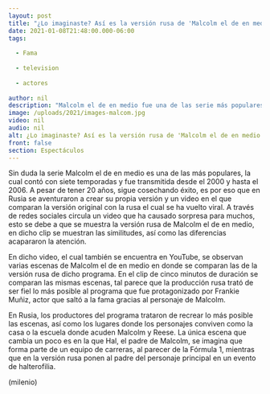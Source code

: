 ```yaml
---
layout: post
title: "¿Lo imaginaste? Así es la versión rusa de 'Malcolm el de en medio'; video se vuelve viral"
date: 2021-01-08T21:48:00.000-06:00
tags:
  
  - Fama
  
  - television
  
  - actores
  
author: nil
description: "Malcolm el de en medio fue una de las serie más populares, pero ¿te imaginaste alguna vez que la adaptarían en Rusia? "
image: /uploads/2021/images-malcom.jpg
video: nil
audio: nil
alt: ¿Lo imaginaste? Así es la versión rusa de 'Malcolm el de en medio'; video se vuelve viral
front: false
section: Espectáculos
---
```


Sin duda la serie Malcolm el de en medio es una de las más populares, la cual contó con siete temporadas y fue transmitida desde el 2000 y hasta el 2006. A pesar de tener 20 años, sigue cosechando éxito, es por eso que en Rusia se aventuraron a crear su propia versión y un video en el que comparan la versión original con la rusa el cual se ha vuelto viral. A través de redes sociales circula un video que ha causado sorpresa para muchos, esto se debe a que se muestra la versión rusa de Malcolm el de en medio, en dicho clip se muestran las similitudes, así como las diferencias acapararon la atención. 

En dicho video, el cual también se encuentra en YouTube, se observan varias escenas de Malcolm el de en medio en donde se comparan las de la versión rusa de dicho programa. En el clip de cinco minutos de duración se comparan las mismas escenas, tal parece que la producción rusa trató de ser fiel lo más posible al programa que fue protagonizado por Frankie Muñiz, actor que saltó a la fama gracias al personaje de Malcolm. 

En Rusia, los productores del programa trataron de recrear lo más posible las escenas, así como los lugares donde los personajes conviven como la casa o la escuela donde acuden Malcolm y Reese. La única escena que cambia un poco es en la que Hal, el padre de Malcolm, se imagina que forma parte de un equipo de carreras, al parecer de la Fórmula 1, mientras que en la versión rusa ponen al padre del personaje principal en un evento de halterofilia. 

(milenio)